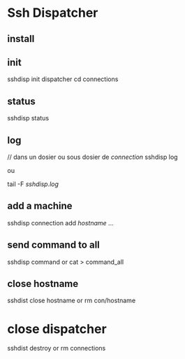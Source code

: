 # Ssh Dispatcher
## install 
## init 

sshdisp init dispatcher
cd connections

## status
sshdisp status

## log

// dans un dosier ou sous dosier de  _connection_
sshdisp log

ou

tail -F _sshdisp.log_

## add a machine

sshdisp connection add _hostname_ ...

## send command to all

sshdisp command
or
cat > command_all

## close hostname
sshdist close hostname
or
rm con/hostname

# close dispatcher
sshdist destroy
or
rm connections